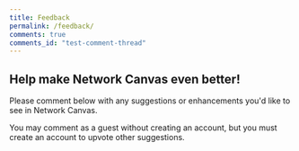 ```yaml
---
title: Feedback
permalink: /feedback/
comments: true
comments_id: "test-comment-thread"
---
```


## Help make Network Canvas even better!

Please comment below with any suggestions or enhancements you'd like to see in
Network Canvas.

You may comment as a guest without creating an account, but you must create an
account to upvote other suggestions.

